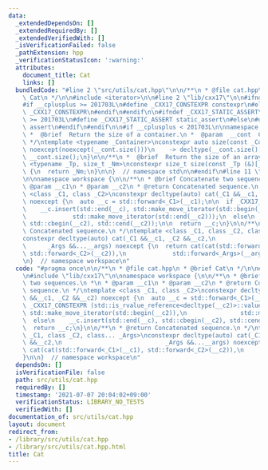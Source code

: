 ```yaml
---
data:
  _extendedDependsOn: []
  _extendedRequiredBy: []
  _extendedVerifiedWith: []
  _isVerificationFailed: false
  _pathExtension: hpp
  _verificationStatusIcon: ':warning:'
  attributes:
    document_title: Cat
    links: []
  bundledCode: "#line 2 \"src/utils/cat.hpp\"\n\n/**\n * @file cat.hpp\n * @brief\
    \ Cat\n */\n\n#include <iterator>\n\n#line 2 \"lib/cxx17\"\n\n#ifndef _CXX17_CONSTEXPR\n\
    #if __cplusplus >= 201703L\n#define _CXX17_CONSTEXPR constexpr\n#else\n#define\
    \ _CXX17_CONSTEXPR\n#endif\n#endif\n\n#ifndef _CXX17_STATIC_ASSERT\n#if __cplusplus\
    \ >= 201703L\n#define _CXX17_STATIC_ASSERT static_assert\n#else\n#define _CXX17_STATIC_ASSERT\
    \ assert\n#endif\n#endif\n\n#if __cplusplus < 201703L\n\nnamespace std {\n\n/**\n\
    \ *  @brief  Return the size of a container.\n *  @param  __cont  Container.\n\
    \ */\ntemplate <typename _Container>\nconstexpr auto size(const _Container& __cont)\
    \ noexcept(noexcept(__cont.size()))\n    -> decltype(__cont.size()) {\n  return\
    \ __cont.size();\n}\n\n/**\n *  @brief  Return the size of an array.\n */\ntemplate\
    \ <typename _Tp, size_t _Nm>\nconstexpr size_t size(const _Tp (&)[_Nm]) noexcept\
    \ {\n  return _Nm;\n}\n\n}  // namespace std\n\n#endif\n#line 11 \"src/utils/cat.hpp\"\
    \n\nnamespace workspace {\n\n/**\n * @brief Concatenate two sequences.\n *\n *\
    \ @param __c1\n * @param __c2\n * @return Concatenated sequence.\n */\ntemplate\
    \ <class _C1, class _C2>\nconstexpr decltype(auto) cat(_C1 &&__c1, _C2 &&__c2)\
    \ noexcept {\n  auto __c = std::forward<_C1>(__c1);\n\n  if _CXX17_CONSTEXPR (std::is_rvalue_reference<decltype(__c2)>::value)\n\
    \    __c.insert(std::end(__c), std::make_move_iterator(std::begin(__c2)),\n  \
    \             std::make_move_iterator(std::end(__c2)));\n  else\n    __c.insert(std::end(__c),\
    \ std::cbegin(__c2), std::cend(__c2));\n\n  return __c;\n}\n\n/**\n * @return\
    \ Concatenated sequence.\n */\ntemplate <class _C1, class _C2, class... _Args>\n\
    constexpr decltype(auto) cat(_C1 &&__c1, _C2 &&__c2,\n                       \
    \      _Args &&...__args) noexcept {\n  return cat(cat(std::forward<_C1>(__c1),\
    \ std::forward<_C2>(__c2)),\n             std::forward<_Args>(__args)...);\n}\n\
    \n}  // namespace workspace\n"
  code: "#pragma once\n\n/**\n * @file cat.hpp\n * @brief Cat\n */\n\n#include <iterator>\n\
    \n#include \"lib/cxx17\"\n\nnamespace workspace {\n\n/**\n * @brief Concatenate\
    \ two sequences.\n *\n * @param __c1\n * @param __c2\n * @return Concatenated\
    \ sequence.\n */\ntemplate <class _C1, class _C2>\nconstexpr decltype(auto) cat(_C1\
    \ &&__c1, _C2 &&__c2) noexcept {\n  auto __c = std::forward<_C1>(__c1);\n\n  if\
    \ _CXX17_CONSTEXPR (std::is_rvalue_reference<decltype(__c2)>::value)\n    __c.insert(std::end(__c),\
    \ std::make_move_iterator(std::begin(__c2)),\n               std::make_move_iterator(std::end(__c2)));\n\
    \  else\n    __c.insert(std::end(__c), std::cbegin(__c2), std::cend(__c2));\n\n\
    \  return __c;\n}\n\n/**\n * @return Concatenated sequence.\n */\ntemplate <class\
    \ _C1, class _C2, class... _Args>\nconstexpr decltype(auto) cat(_C1 &&__c1, _C2\
    \ &&__c2,\n                             _Args &&...__args) noexcept {\n  return\
    \ cat(cat(std::forward<_C1>(__c1), std::forward<_C2>(__c2)),\n             std::forward<_Args>(__args)...);\n\
    }\n\n}  // namespace workspace\n"
  dependsOn: []
  isVerificationFile: false
  path: src/utils/cat.hpp
  requiredBy: []
  timestamp: '2021-07-07 20:04:02+09:00'
  verificationStatus: LIBRARY_NO_TESTS
  verifiedWith: []
documentation_of: src/utils/cat.hpp
layout: document
redirect_from:
- /library/src/utils/cat.hpp
- /library/src/utils/cat.hpp.html
title: Cat
---
```

